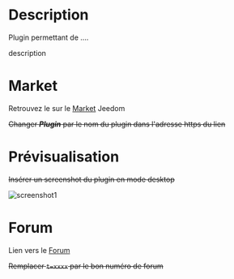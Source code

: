 # Description

Plugin permettant de ....

description

# Market

Retrouvez le sur le [Market](https://www.jeedom.com/market/index.php?v=d&p=market&type=plugin&&name=Plugin) Jeedom

~~Changer **_Plugin_** par le nom du plugin dans l'adresse https du lien~~

# Prévisualisation

~~Insérer un screenshot du plugin en mode desktop~~

![screenshot1](../images/ExtraTemplate_icon.png)

# Forum

Lien vers le [Forum](https://www.jeedom.com/forum/viewtopic.php?t=xxxx)

~~Remplacer `t=xxxx` par le bon numéro de forum~~
